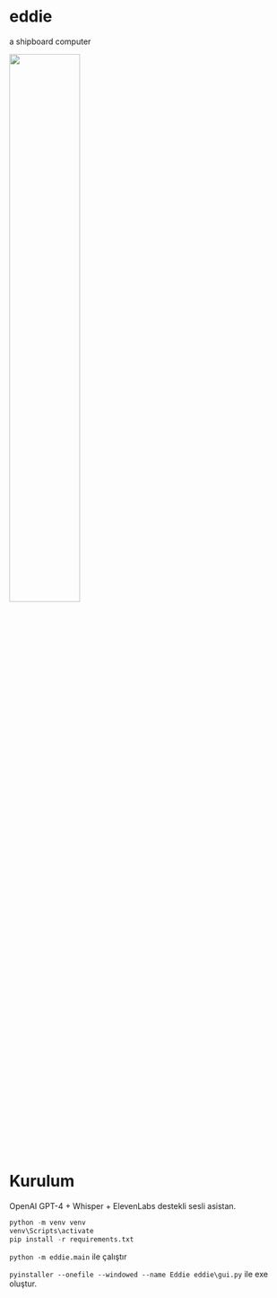 # eddie
a shipboard computer

<img src="https://github.com/user-attachments/assets/6094f3d4-e878-43a2-935c-5812edb00f7b" width="50%">

# Kurulum
OpenAI GPT-4 + Whisper + ElevenLabs destekli sesli asistan.

```python
python -m venv venv
venv\Scripts\activate
pip install -r requirements.txt
```

`python -m eddie.main` ile çalıştır

`pyinstaller --onefile --windowed --name Eddie eddie\gui.py` ile exe oluştur.
